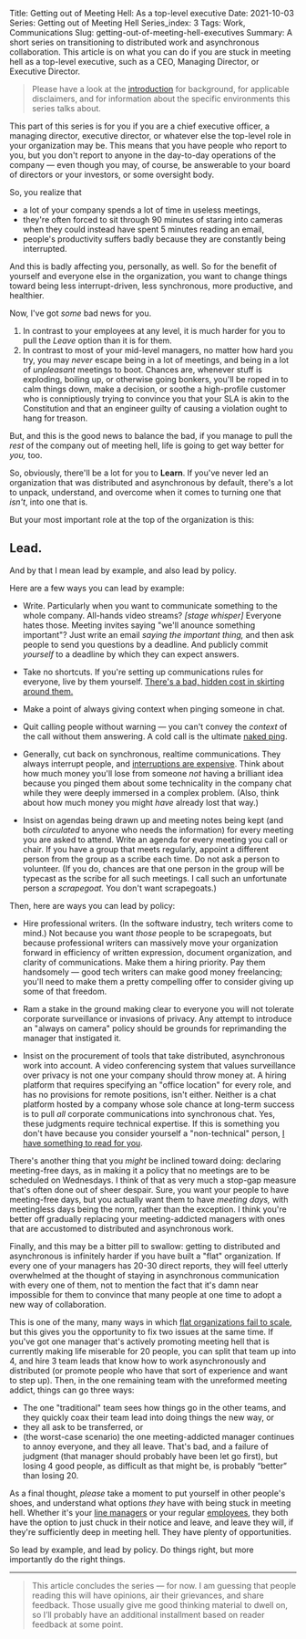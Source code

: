 Title: Getting out of Meeting Hell: As a top-level executive
Date: 2021-10-03
Series: Getting out of Meeting Hell
Series_index: 3
Tags: Work, Communications
Slug: getting-out-of-meeting-hell-executives
Summary: A short series on transitioning to distributed work and asynchronous collaboration. This article is on what you can do if you are stuck in meeting hell as a top-level executive, such as a CEO, Managing Director, or Executive Director.

> Please have a look at the
> [introduction]({filename}getting-out-of-meeting-hell.md) for
> background, for applicable disclaimers, and for information about
> the specific environments this series talks about.

This part of this series is for you if you are a chief executive
officer, a managing director, executive director, or whatever else the
top-level role in your organization may be. This means that you have
people who report to you, but you don't report to anyone in the
day-to-day operations of the company — even though you may, of course,
be answerable to your board of directors or your investors, or some
oversight body.

So, you realize that

* a lot of your company spends a lot of time in useless meetings,
* they're often forced to sit through 90 minutes of staring into
  cameras when they could instead have spent 5 minutes reading an email,
* people's productivity suffers badly because they are constantly
  being interrupted.

And this is badly affecting you, personally, as well. So for the
benefit of yourself and everyone else in the organization, you want to
change things toward being less interrupt-driven, less synchronous,
more productive, and healthier.

Now, I've got *some* bad news for you.

1. In contrast to your employees at any level, it is much harder for
   you to pull the *Leave* option than it is for them.
2. In contrast to most of your mid-level managers, no matter how hard
   you try, you may *never* escape being in a lot of meetings, and
   being in a lot of *unpleasant* meetings to boot. Chances are, whenever
   stuff is exploding, boiling up, or otherwise going bonkers, you'll
   be roped in to calm things down, make a decision, or soothe a
   high-profile customer who is conniptiously trying to convince you
   that your SLA is akin to the Constitution and that an engineer
   guilty of causing a violation ought to hang for treason.

But, and this is the good news to balance the bad, if you manage to
pull the *rest* of the company out of meeting hell, life is going to
get way better for *you,* too.

So, obviously, there'll be a lot for you to **Learn**. If you've never
led an organization that was distributed and asynchronous by default,
there's a lot to unpack, understand, and overcome when it comes to
turning one that *isn't*, into one that is.

But your most important role at the top of the organization is this:

## Lead.

And by that I mean lead by example, and also lead by policy.

Here are a few ways you can lead by example:

* Write. Particularly when you want to communicate something to the
  whole company. All-hands video streams? *[stage whisper]* Everyone
  hates those. Meeting invites saying "we'll anounce something
  important"? Just write an email *saying the important thing,* and
  then ask people to send you questions by a deadline. And publicly
  commit *yourself* to a deadline by which they can expect answers.

* Take no shortcuts. If you're setting up communications rules for
  everyone, live by them yourself. [There's a bad, hidden cost in
  skirting around them.]({filename}rules-are-rules.md)

* Make a point of always giving context when pinging someone in chat.

* Quit calling people without warning — you can't convey the *context*
  of the call without them answering. A cold call is the ultimate
  [naked ping](https://fedoraproject.org/wiki/No_naked_pings).

* Generally, cut back on synchronous, realtime communications. They
  always interrupt people, and [interruptions are
  expensive](https://heeris.id.au/2013/this-is-why-you-shouldnt-interrupt-a-programmer/). Think
  about how much money you'll lose from someone *not* having a
  brilliant idea because you pinged them about some technicality in
  the company chat while they were deeply immersed in a complex
  problem. (Also, think about how much money you might *have* already
  lost that way.)

* Insist on agendas being drawn up and meeting notes being kept (and
  both *circulated* to anyone who needs the information) for every
  meeting you are asked to attend. Write an agenda for every meeting
  you call or chair. If you have a group that meets regularly, appoint a
  different person from the group as a scribe each time. Do not ask a
  person to volunteer. (If you do, chances are that one person in the
  group will be typecast as the scribe for all such meetings. I call
  such an unfortunate person a *scrapegoat.* You don't want
  scrapegoats.)

Then, here are ways you can lead by policy:

* Hire professional writers. (In the software industry, tech writers
  come to mind.) Not because you want *those* people to be
  scrapegoats, but because professional writers can massively move
  your organization forward in efficiency of written expression,
  document organization, and clarity of communications. Make them a
  hiring priority. Pay them handsomely — good tech writers can make
  good money freelancing; you'll need to make them a pretty compelling
  offer to consider giving up some of that freedom.
  
* Ram a stake in the ground making clear to everyone you will not
  tolerate corporate surveillance or invasions of privacy. Any attempt
  to introduce an "always on camera" policy should be grounds for
  reprimanding the manager that instigated it.

* Insist on the procurement of tools that take distributed,
  asynchronous work into account. A video conferencing system that
  values surveillance over privacy is not one your company should
  throw money at. A hiring platform that requires specifying an
  "office location" for every role, and has no provisions for remote
  positions, isn't either. Neither is a chat platform hosted by a
  company whose sole chance at long-term success is to pull *all*
  corporate communications into synchronous chat. Yes, these judgments
  require technical expertise. If this is something you don't have
  because you consider yourself a "non-technical" person, [I have
  something to read for you]({filename}non-technical.md).

There's another thing that you *might* be inclined toward doing:
declaring meeting-free days, as in making it a policy that no meetings
are to be scheduled on Wednesdays. I think of that as very much a
stop-gap measure that's often done out of sheer despair. Sure, you
want your people to have meeting-free days, but you actually want them
to have *meeting days,* with meetingless days being the norm, rather
than the exception. I think you're better off gradually replacing your
meeting-addicted managers with ones that are accustomed to distributed
and asynchronous work.

Finally, and this may be a bitter pill to swallow: getting to
distributed and asynchronous is infinitely harder if you have built a
"flat" organization. If every one of your managers has 20-30 direct
reports, they will feel utterly overwhelmed at the thought of staying
in asynchronous communication with every one of them, not to mention
the fact that it's damn near impossible for them to convince that many
people at one time to adopt a new way of collaboration.

This is one of the many, many ways in which [flat organizations fail
to
scale](https://getlighthouse.com/blog/flat-organizational-structure-fails/),
but this gives you the opportunity to fix two issues at the same
time. If you've got one manager that's actively promoting meeting hell
that is currently making life miserable for 20 people, you can split
that team up into 4, and hire 3 team leads that know how to work
asynchronously and distributed (or promote people who have that sort
of experience and want to step up). Then, in the one remaining team
with the unreformed meeting addict, things can go three ways:

* The one "traditional" team sees how things go in the other teams,
  and they quickly coax their team lead into doing things the new way, or
* they all ask to be transferred, or
* (the worst-case scenario) the one meeting-addicted manager continues
  to annoy everyone, and they all leave. That's bad, and a failure of
  judgment (that manager should probably have been let go first), but
  losing 4 good people, as difficult as that might be, is probably
  “better” than losing 20.

As a final thought, *please* take a moment to put yourself in other
people's shoes, and understand what options *they* have with being
stuck in meeting hell. Whether it's your [line
managers]({filename}getting-out-of-meeting-hell-managers.md) or your
regular
[employees]({filename}getting-out-of-meeting-hell-employees.md), they
both have the option to just chuck in their notice and leave, and
leave they will, if they're sufficiently deep in meeting hell. They
have plenty of opportunities.

So lead by example, and lead by policy. Do things right, but more
importantly do the right things.

* * *

> This article concludes the series — for now. I am guessing that
> people reading this will have opinions, air their grievances, and
> share feedback. Those usually give me good thinking material to
> dwell on, so I’ll probably have an additional installment based on
> reader feedback at some point.
